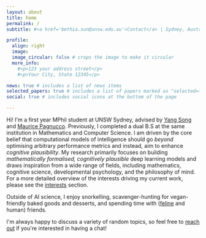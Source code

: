 ```yaml
---
layout: about
title: home
permalink: /
subtitle: #<a href='bethia.sun@unsw.edu.au'>Contact</a> | Sydney, Australia

profile:
  align: right
  image:
  image_circular: false # crops the image to make it circular
  more_info:
    #<p>123 your address street</p>
    #<p>Your City, State 12345</p>

news: true # includes a list of news items
selected_papers: true # includes a list of papers marked as "selected={true}"
social: true # includes social icons at the bottom of the page

---
```

Hi! I'm a first year MPhil student at UNSW Sydney, advised by [Yang Song](https://cgi.cse.unsw.edu.au/~ysong/) and [Maurice Pagnucco](https://cgi.cse.unsw.edu.au/~morri/). 
Previously, I completed a dual B.S at the same institution in Mathematics and Computer Science. I am driven by the core belief that computational models of intelligence should go 
<i>beyond</i> optimising arbitrary performance metrics and instead, aim to enhance <i>cognitive plausibility</i>. 
My research primarily focuses on building <i>mathematically formalised, cognitively plausible</i> deep learning models and draws inspiration from a wide range of fields, including mathematics, cognitive science, developmental psychology, and the philosophy of mind.
For a more detailed overview of the interests driving my current work, please see the <a href="/interests">interests</a> section. 

Outside of AI science, I enjoy snorkelling, scavenger-hunting for vegan-friendly baked goods and desserts, and spending time with (<a href="/child">feline</a> and human) friends.

I'm always happy to discuss a variety of random topics, so feel free to <a href="mailto:bethia.sun@unsw.edu.au">reach out</a> if you're interested in having a chat!